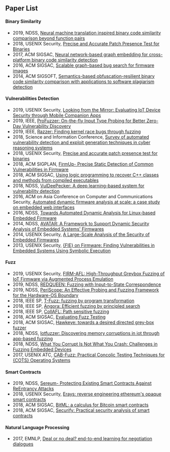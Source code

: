 ## Paper List
#### Binary Similarity
+ 2019, NDSS, [Neural machine translation inspired binary code similarity comparison beyond function pairs](https://arxiv.org/pdf/1808.04706)
+ 2018, USENIX Security, [Precise and Accurate Patch  Presence Test for Binaries](https://www.usenix.org/system/files/conference/usenixsecurity18/sec18-zhang.pdf)
+ 2017, ACM SIGSAC, [Neural network-based graph embedding for cross-platform binary code similarity detection](https://acmccs.github.io/papers/p363-xuAemb.pdf)
+ 2016, ACM SIGSAC, [Scalable graph-based bug search for firmware images](https://www.cs.ucr.edu/~heng/pubs/genius-ccs16.pdf)
+ 2014, ACM SIGSOFT, [Semantics-based obfuscation-resilient binary code similarity comparison with applications to software plagiarism detection](http://www.cse.psu.edu/~sxz16/papers/cop-fse2014.pdf)
#### Vulnerabilities Detection
+ 2019, USENIX Security, [Looking from the Mirror: Evaluating IoT Device Security through Mobile Companion Apps](https://www.usenix.org/system/files/sec19-wang-xueqiang_0.pdf)
+ 2019, IEEE, [ProFuzzer: On-the-fly Input Type Probing for Better Zero-Day Vulnerability Discovery](https://www.cs.purdue.edu/homes/ma229/papers/SP19.pdf)
+ 2019, IEEE, [Razzer: Finding kernel race bugs through fuzzing](https://lifeasageek.github.io/papers/jeong:razzer.pdf)
+ 2018, Science and Information Conference, [Survey of automated vulnerability detection and exploit generation techniques in cyber reasoning systems](https://arxiv.org/pdf/1702.06162.pdf)
+ 2018, USENIX Security, [Precise and accurate patch presence test for binaries](https://www.usenix.org/system/files/conference/usenixsecurity18/sec18-zhang.pdf)
+ 2018, ACM SIGPLAN, [FirmUp- Precise Static Detection of Common Vulnerabilities in Firmware](http://www.cs.technion.ac.il/~yanivd/ASPLOS18/FirmUP.pdf)
+ 2018, ACM SIGSAC, [Using logic programming to recover C++ classes and methods from compiled executables](https://edmcman.github.io/papers/ccs18.pdf)
+ 2018, NDSS, [VulDeePecker: A deep learning-based system for vulnerability detection](https://www.ndss-symposium.org/wp-content/uploads/2018/02/ndss2018_03A-2_Li_paper.pdf)
+ 2016, ACM on Asia Conference on Computer and Communications Security, [Automated dynamic firmware analysis at scale: a case study on embedded web interfaces](http://s3.eurecom.fr/docs/asiaccs16_costin.pdf)
+ 2016, NDSS, [Towards Automated Dynamic Analysis for Linux-based Embedded Firmware](https://www.ndss-symposium.org/wp-content/uploads/2017/09/towards-automated-dynamic-analysis-linux-based-embedded-firmware.pdf)
+ 2014, NDSS, [AVATAR: A Framework to Support Dynamic Security Analysis of Embedded Systems' Firmwares](https://www.ndss-symposium.org/wp-content/uploads/2017/09/02_3_1.pdf)
+ 2014, USENIX Security, [A Large-Scale Analysis of the Security of Embedded Firmwares](https://www.usenix.org/system/files/conference/usenixsecurity14/sec14-paper-costin.pdf)
+ 2013, USENIX Security, [{FIE} on Firmware: Finding Vulnerabilities in Embedded Systems Using Symbolic Execution](https://www.usenix.org/system/files/conference/usenixsecurity13/sec13-paper_davidson.pdf)
#### Fuzz
+ 2019, USENIX Security, [FIRM-AFL: High-Throughput Greybox Fuzzing of IoT Firmware via Augmented Process Emulation](https://www.cs.ucr.edu/~heng/pubs/FirmAFL.pdf)
+ 2019, NDSS, [REDQUEEN: Fuzzing with Input-to-State Correspondence](https://www.ei.ruhr-uni-bochum.de/media/emma/veroeffentlichungen/2018/12/17/NDSS19-Redqueen.pdf)
+ 2019, NDSS, [PeriScope: An Effective Probing and Fuzzing Framework for the Hardware-OS Boundary](https://www.ndss-symposium.org/wp-content/uploads/2019/02/ndss2019_04A-1_Song_paper.pdf)
+ 2018, IEEE SP, [T-Fuzz: fuzzing by program transformation](https://nebelwelt.net/publications/files/18Oakland.pdf)
+ 2018, IEEE SP, [Angora: Efficient fuzzing by principled search](https://web.cs.ucdavis.edu/~hchen/paper/chen2018angora.pdf)
+ 2018, IEEE SP, [CollAFL: Path sensitive fuzzing](http://chao.100871.net/papers/oakland18.pdf)
+ 2018, ACM SIGSAC, [Evaluating Fuzz Testing](http://www.cs.umd.edu/~mwh/papers/fuzzeval.pdf)
+ 2018, ACM SIGSAC, [Hawkeye: towards a desired directed grey-box fuzzer](https://chenbihuan.github.io/paper/ccs18-chen-hawkeye.pdf)
+ 2018, NDSS, [Iotfuzzer: Discovering memory corruptions in iot through app-based fuzzing](https://staff.ie.cuhk.edu.hk/~khzhang/my-papers/2018-ndss-iot.pdf)
+ 2018, NDSS, [What You Corrupt Is Not What You Crash: Challenges in Fuzzing Embedded Devices](http://s3.eurecom.fr/docs/ndss18_muench.pdf)
+ 2017, USENIX ATC, [CAB-Fuzz: Practical Concolic Testing Techniques for {COTS} Operating Systems](https://www.usenix.org/system/files/conference/atc17/atc17-kim.pdf)
#### Smart Contracts
+ 2019, NDSS, [Sereum- Protecting Existing Smart Contracts Against ReEntrancy Attacks](https://www.ndss-symposium.org/wp-content/uploads/2019/02/ndss2019_09-3_Rodler_paper.pdf)
+ 2018, USENIX Security, [Erays: reverse engineering ethereum's opaque smart contracts](https://www.usenix.org/system/files/conference/usenixsecurity18/sec18-zhou.pdf)
+ 2018, ACM SIGSAC, [BitML: a calculus for Bitcoin smart contracts](https://eprint.iacr.org/2018/122.pdf)
+ 2018, ACM SIGSAC, [Securify: Practical security analysis of smart contracts](https://arxiv.org/pdf/1806.01143.pdf)
#### Natural Language Processing
+ 2017, EMNLP, [Deal or no deal? end-to-end learning for negotiation dialogues](https://pdfs.semanticscholar.org/de2e/8ba7689f2a9648cfa31dca59f73b195622ce.pdf)

